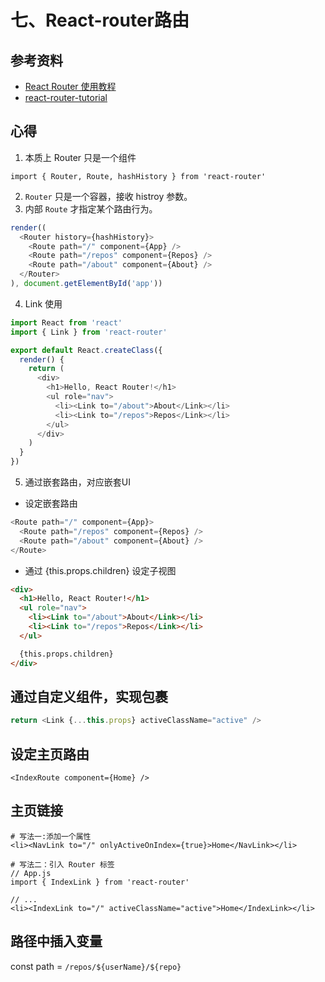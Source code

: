 # 七、React-router路由

## 参考资料
- [React Router 使用教程](http://www.ruanyifeng.com/blog/2016/05/react_router.html)
- [react-router-tutorial](https://github.com/reactjs/react-router-tutorial/tree/master/lessons)

## 心得
1. 本质上 Router 只是一个组件

```
import { Router, Route, hashHistory } from 'react-router'
```
2. `Router` 只是一个容器，接收 histroy 参数。
3. 内部 `Route` 才指定某个路由行为。

```js
render((
  <Router history={hashHistory}>
    <Route path="/" component={App} />
    <Route path="/repos" component={Repos} />
    <Route path="/about" component={About} />
  </Router>
), document.getElementById('app'))
```

4. Link 使用

```js
import React from 'react'
import { Link } from 'react-router'

export default React.createClass({
  render() {
    return (
      <div>
        <h1>Hello, React Router!</h1>
        <ul role="nav">
          <li><Link to="/about">About</Link></li>
          <li><Link to="/repos">Repos</Link></li>
        </ul>
      </div>
    )
  }
})
```

5. 通过嵌套路由，对应嵌套UI
- 设定嵌套路由

```js
<Route path="/" component={App}>
  <Route path="/repos" component={Repos} />
  <Route path="/about" component={About} />
</Route>
```

- 通过 {this.props.children} 设定子视图

```html
<div>
  <h1>Hello, React Router!</h1>
  <ul role="nav">
    <li><Link to="/about">About</Link></li>
    <li><Link to="/repos">Repos</Link></li>
  </ul>

  {this.props.children}
</div>
```

## 通过自定义组件，实现包裹

```js
return <Link {...this.props} activeClassName="active" />
```

## 设定主页路由

```
<IndexRoute component={Home} />
```

## 主页链接

```
# 写法一:添加一个属性
<li><NavLink to="/" onlyActiveOnIndex={true}>Home</NavLink></li>

# 写法二：引入 Router 标签
// App.js
import { IndexLink } from 'react-router'

// ...
<li><IndexLink to="/" activeClassName="active">Home</IndexLink></li>
```

## 路径中插入变量
const path = `/repos/${userName}/${repo}`
